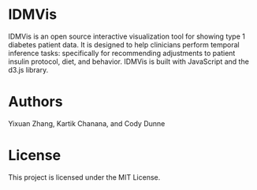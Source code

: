 # IDMVis
IDMVis is an open source interactive visualization tool for showing type 1 diabetes patient data. 
It is designed to help clinicians perform temporal inference tasks: 
specifically for recommending adjustments to patient insulin protocol, diet, and behavior. 
IDMVis is built with JavaScript and the d3.js library.

# Authors 
Yixuan Zhang, Kartik Chanana, and Cody Dunne

# License
This project is licensed under the MIT License. 
